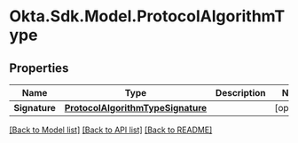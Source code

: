 # Okta.Sdk.Model.ProtocolAlgorithmType

## Properties

Name | Type | Description | Notes
------------ | ------------- | ------------- | -------------
**Signature** | [**ProtocolAlgorithmTypeSignature**](ProtocolAlgorithmTypeSignature.md) |  | [optional] 

[[Back to Model list]](../README.md#documentation-for-models) [[Back to API list]](../README.md#documentation-for-api-endpoints) [[Back to README]](../README.md)

